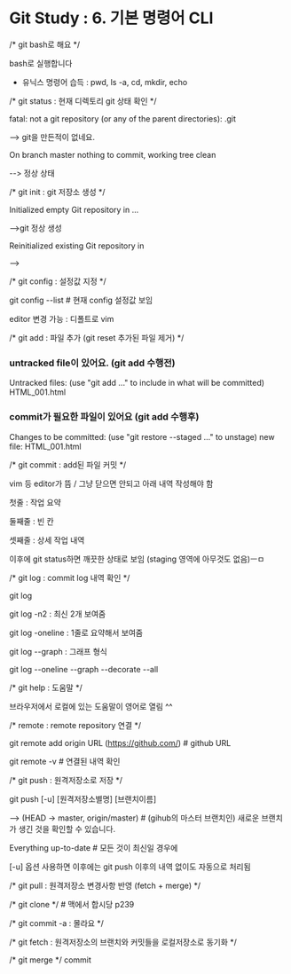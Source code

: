 # Git Study : 6. 기본 명령어 CLI

/* git bash로 해요 */

bash로 실행합니다

  - 유닉스 명령어 습득 : pwd, ls -a, cd, mkdir, echo

 

/* git status : 현재 디렉토리 git 상태 확인 */

fatal: not a git repository (or any of the parent directories): .git

  --> git을 만든적이 없네요.

On branch master
nothing to commit, working tree clean

  --> 정상 상태

 

/* git init : git 저장소 생성 */

Initialized empty Git repository in ...

  -->git 정상 생성

Reinitialized existing Git repository in

  --> 

 

/* git config : 설정값 지정 */

git config  --list   # 현재 config 설정값 보임

editor 변경 가능 : 디폴트로 vim

 

/* git add : 파일 추가  (git reset 추가된 파일 제거) */

### untracked file이 있어요. (git add 수행전)

Untracked files:
  (use "git add <file>..." to include in what will be committed)
        HTML_001.html

### commit가 필요한 파일이 있어요 (git add 수행후)

Changes to be committed:
  (use "git restore --staged <file>..." to unstage)
        new file:   HTML_001.html

 

/* git commit : add된 파일 커밋 */

vim 등 editor가 뜸 / 그냥 닫으면 안되고 아래 내역 작성해야 함

첫줄 : 작업 요약

둘째줄 : 빈 칸

셋째줄 : 상세 작업 내역

 

이후에 git status하면 깨끗한 상태로 보임 (staging 영역에 아무것도 없음)ㅡㅁ

 

/* git log : commit log 내역 확인 */

git log

git log -n2   : 최신 2개 보여줌

git log -oneline  : 1줄로 요약해서 보여줌

git log --graph  : 그래프 형식

git log --oneline --graph --decorate --all

 

/* git help : 도움말 */

브라우저에서 로컬에 있는 도움말이 영어로 열림 ^^

 

/* remote : remote repository 연결 */

git remote add origin URL (https://github.com/)    # github URL

git remote -v      # 연결된 내역 확인

 

/* git push : 원격저장소로 저장 */

git push [-u] [원격저장소별명] [브랜치이름]

  --> (HEAD -> master, origin/master)  # (gihub의 마스터 브랜치인) 새로운 브랜치가 생긴 것을 확인할 수 있습니다.

Everything up-to-date  # 모든 것이 최신일 경우에

[-u] 옵션 사용하면 이후에는 git push 이후의 내역 없이도 자동으로 처리됨

 

/* git pull : 원격저장소 변경사항 반영 (fetch + merge) */

 

/* git clone */  # 맥에서 합시당 p239

 

/* git commit -a : 몰라요 */

 

 

/* git fetch : 원격저장소의 브랜치와 커밋들을 로컬저장소로 동기화 */

 

/* git merge */ commit